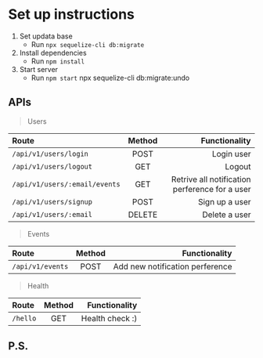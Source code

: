 # Set up instructions
1. Set updata base
    * Run `npx sequelize-cli db:migrate`
2. Install dependencies
    * Run `npm install`
3. Start server
    * Run `npm start`
npx sequelize-cli db:migrate:undo

## APIs

> Users

| Route | Method | Functionality |
| :--- | :---: | ---: |
| `/api/v1/users/login` | POST | Login user |
| `/api/v1/users/logout` | GET | Logout |
| `/api/v1/users/:email/events` | GET | Retrive all notification perference for a user |
| `/api/v1/users/signup` | POST | Sign up a user |
| `/api/v1/users/:email` | DELETE | Delete a user |


> Events

| Route | Method | Functionality |
| :--- | :---: | ---: |
| `/api/v1/events` | POST | Add new notification perference |

> Health

| Route | Method | Functionality |
| :--- | :---: | ---: |
| `/hello` | GET | Health check :) |


## P.S.